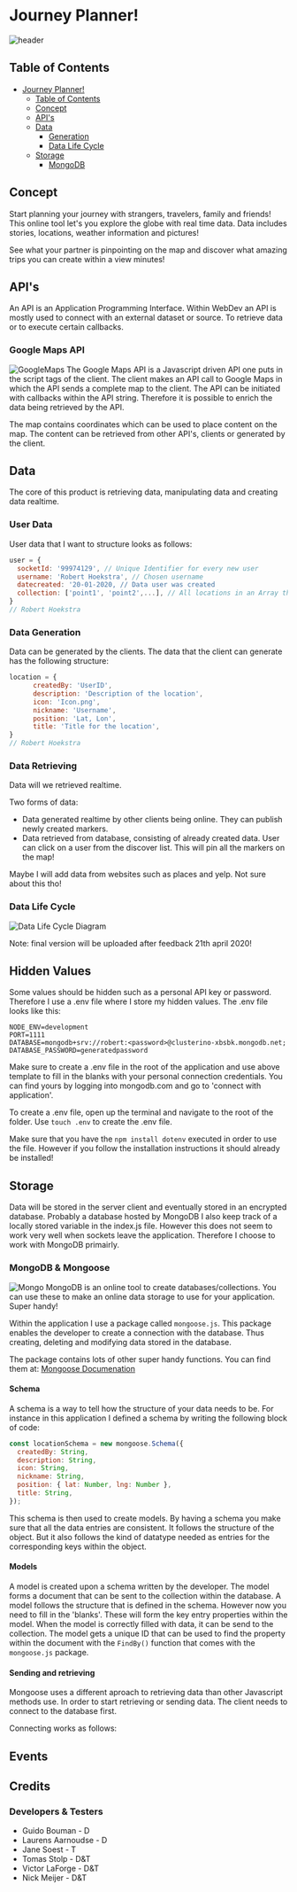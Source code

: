 # Journey Planner!
![header](https://user-images.githubusercontent.com/45421908/79559134-8191da00-80a5-11ea-8f0f-117a929a5756.jpg)


## Table of Contents
- [Journey Planner!](#journey-planner-)
  * [Table of Contents](#table-of-contents)
  * [Concept](#concept)
  * [API's](#api-s)
  * [Data](#data)
    + [Generation](#generation)
    + [Data Life Cycle](#data-life-cycle)
  * [Storage](#storage)
    + [MongoDB](#mongodb)

## Concept
Start planning your journey with strangers, travelers, family and friends! This online tool let's you explore the globe with real time data. Data includes stories, locations, weather information and pictures!

See what your partner is pinpointing on the map and discover what amazing trips you can create within a view minutes!

## API's
An API is an Application Programming Interface. Within WebDev an API is mostly used to connect with an external dataset or source. To retrieve data or to execute certain callbacks. 

### Google Maps API
![GoogleMaps](https://foto.cadagile.com/upload/f/33/f33ca4271a551a41a35672592129d482.jpg)
The Google Maps API is a Javascript driven API one puts in the script tags of the client. The client makes an API call to Google Maps in which the API sends a complete map to the client. The API can be initiated with callbacks within the API string. Therefore it is possible to enrich the data being retrieved by the API.

The map contains coordinates which can be used to place content on the map. The content can be retrieved from other API's, clients or generated by the client.

## Data
The core of this product is retrieving data, manipulating data and creating data realtime. 

### User Data
User data that I want to structure looks as follows:

```Javascript
user = {
  socketId: '99974129', // Unique Identifier for every new user
  username: 'Robert Hoekstra', // Chosen username
  datecreated: '20-01-2020, // Data user was created
  collection: ['point1', 'point2',...], // All locations in an Array that user created.
}
// Robert Hoekstra
```

### Data Generation
Data can be generated by the clients. The data that the client can generate has the following structure:
```Javascript
location = {
      createdBy: 'UserID',
      description: 'Description of the location',
      icon: 'Icon.png',
      nickname: 'Username',
      position: 'Lat, Lon',
      title: 'Title for the location',
}
// Robert Hoekstra
```

### Data Retrieving
Data will we retrieved realtime.

Two forms of data:

* Data generated realtime by other clients being online. They can publish newly created markers.
* Data retrieved from database, consisting of already created data. User can click on a user from the discover list. This will pin all the markers on the map!

Maybe I will add data from websites such as places and yelp. Not sure about this tho!

### Data Life Cycle
![Data Life Cycle Diagram](https://user-images.githubusercontent.com/45421908/79559360-d9304580-80a5-11ea-9b39-75078b84958c.jpg)

Note: final version will be uploaded after feedback 21th april 2020!


## Hidden Values
Some values should be hidden such as a personal API key or password. Therefore I use a .env file where I store my hidden values.
The .env file looks like this:

```dotenv
NODE_ENV=development
PORT=1111
DATABASE=mongodb+srv://robert:<password>@clusterino-xbsbk.mongodb.net;
DATABASE_PASSWORD=generatedpassword
```

Make sure to create a .env file in the root of the application and use above template to fill in the blanks with your personal connection credentials.
You can find yours by logging into mongodb.com and go to 'connect with application'.

To create a .env file, open up the terminal and navigate to the root of the folder.
Use `touch .env` to create the .env file.

Make sure that you have the `npm install dotenv` executed in order to use the file.
However if you follow the installation instructions it should already be installed!

## Storage
Data will be stored in the server client and eventually stored in an encrypted database. Probably a database hosted by MongoDB
I also keep track of a locally stored variable in the index.js file. However this does not seem to work very well when sockets leave the application. Therefore I choose to work with MongoDB primairly.

### MongoDB & Mongoose
![Mongo](https://cdn3.tz.nl/wp-content/uploads/2017/08/MongoDB.png)
MongoDB is an online tool to create databases/collections. You can use these to make an online data storage to use for your application. Super handy!

Within the application I use a package called `mongoose.js`. This package enables the developer to create a connection with the database. Thus creating, deleting and modifying data stored in the database.

The package contains lots of other super handy functions. You can find them at: [Mongoose Documenation](https://mongoosejs.com/)

#### Schema
A schema is a way to tell how the structure of your data needs to be. For instance in this application I defined a schema by writing the following block of code:

```Javascript
const locationSchema = new mongoose.Schema({
  createdBy: String,
  description: String,
  icon: String,
  nickname: String,
  position: { lat: Number, lng: Number },
  title: String,
});
```
This schema is then used to create models. By having a schema you make sure that all the data entries are consistent.
It follows the structure of the object. But it also follows the kind of datatype needed as entries for the corresponding keys within the object.

#### Models
A model is created upon a schema written by the developer. The model forms a document that can be sent to the collection within the database.
A model follows the structure that is defined in the schema. However now you need to fill in the 'blanks'. These will form the key entry properties within the model.
When the model is correctly filled with data, it can be send to the collection. The model gets a unique ID that can be used to find the property within the document with the `FindBy()` function that comes with the `mongoose.js` package.


#### Sending and retrieving
Mongoose uses a different aproach to retrieving data than other Javascript methods use.
In order to start retrieving or sending data. The client needs to connect to the database first.

Connecting works as follows:




## Events


## Credits
### Developers & Testers
* Guido Bouman - D
* Laurens Aarnoudse - D
* Jane Soest - T
* Tomas Stolp - D&T
* Victor LaForge - D&T
* Nick Meijer - D&T



